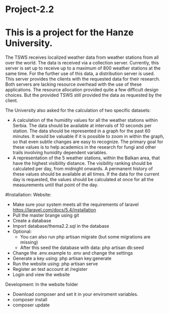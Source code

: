 # Project-2.2
# This is a project for the Hanze University.
The TSWS receives localized weather data from weather stations from all over the world. The data is received via a collection server. Currently, this server is set up to receive up to a maximum of 800 weather stations at the same time. For the further use of this data, a distribution server is used. This server provides the clients with the requested data for their research.
Both servers are lacking resource overhead with the use of these applications. The resource allocation provided quite a few difficult design choices. But the provided TSWS still provided the data as requested by the client.

The University also asked for the calculation of two specific datasets:
  - A calculation of the humidity values for all the weather stations within Serbia. The data should be available at intervals of 10 seconds per station. The data should be represented in a graph for the past 60 minutes. It would be valuable if it is possible to zoom in within the graph, so that even subtle changes are easy to recognize. The primary goal for these values is to help academics in the research for fungi and other trails involving humidity dependent variables.
  - A representation of the 5 weather stations, within the Balkan area, that have the highest visibility distance. The visibility ranking should be calculated per day, from midnight onwards. A permanent history of these values should be available at all times. If the data for the current day is requested, the values should be calculated at once for all the measurements until that point of the day.

#Installation:
Website:  
  - Make sure your system meets all the requirements of laravel https://laravel.com/docs/5.4/installation  
  - Pull the master brange using git  
  - Create a database  
  - Import database/thema2.2.sql in the database  
  - Optional:  
    - You can also run php artisan migrate (but some migrations are missing)  
    - After this seed the database with data: php artisan db:seed  
  - Change the .env.example to .env and change the settings  
  - Generate a key using: php artisan key:generate  
  - Run the website using: php artisan serve  
  - Register an test account at /register  
  - Login and view the website  

Development:
In the website folder  
  - Download composer and set it in your enviroment variables.  
  - composer install  
  - composer update
